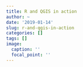 ```yaml
---
title: R and QGIS in action
author: ~
date: '2019-01-14'
slug: r-and-qgis-in-action
categories: []
tags: []
image:
  caption: ''
  focal_point: ''
---
```

